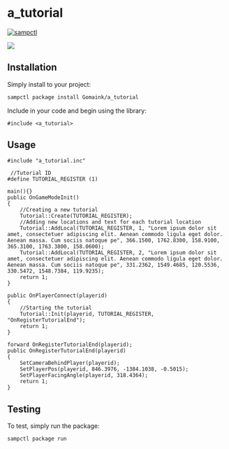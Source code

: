 # a_tutorial

[![sampctl](https://img.shields.io/badge/sampctl-a_tutorial-2f2f2f.svg?style=for-the-badge)](https://github.com/Gomaink/a_tutorial)

<!--
This library allows you to create tutorials dynamically and quickly.
-->

![](https://i.imgur.com/YnAgCK8.png)

## Installation

Simply install to your project:

```bash
sampctl package install Gomaink/a_tutorial
```

Include in your code and begin using the library:

```pawn
#include <a_tutorial>
```

## Usage

```pawn
#include "a_tutorial.inc"

 //Tutorial ID
#define TUTORIAL_REGISTER (1)

main(){}
public OnGameModeInit()
{   
    //Creating a new tutorial
    Tutorial::Create(TUTORIAL_REGISTER);
    //Adding new locations and text for each tutorial location
    Tutorial::AddLocal(TUTORIAL_REGISTER, 1, "Lorem ipsum dolor sit amet, consectetuer adipiscing elit. Aenean commodo ligula eget dolor. Aenean massa. Cum sociis natoque pe", 366.1500, 1762.8300, 158.9100, 365.3100, 1763.3800, 158.0600);
    Tutorial::AddLocal(TUTORIAL_REGISTER, 2, "Lorem ipsum dolor sit amet, consectetuer adipiscing elit. Aenean commodo ligula eget dolor. Aenean massa. Cum sociis natoque pe", 331.2362, 1549.4685, 120.5536, 330.5472, 1548.7384, 119.9235);
    return 1;
}

public OnPlayerConnect(playerid)
{
    //Starting the tutorial
    Tutorial::Init(playerid, TUTORIAL_REGISTER, "OnRegisterTutorialEnd");
    return 1;
}

forward OnRegisterTutorialEnd(playerid);
public OnRegisterTutorialEnd(playerid)
{
    SetCameraBehindPlayer(playerid);
    SetPlayerPos(playerid, 846.3976, -1384.1038, -0.5015);
    SetPlayerFacingAngle(playerid, 318.4364);
    return 1;
}
```

## Testing

<!--
Depending on whether your package is tested via in-game "demo tests" or
y_testing unit-tests, you should indicate to readers what to expect below here.
-->

To test, simply run the package:

```bash
sampctl package run
```
